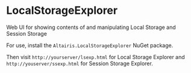 # LocalStorageExplorer

Web UI for showing contents of and manipulating Local Storage and Session Storage

For use, install the `Altairis.LocalStorageExplorer` NuGet package. 

Then visit `http://yourserver/lsexp.html` for Local Storage Explorer and `http://youserver/ssexp.html` for Session Storage Explorer.
